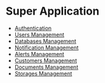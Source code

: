 # Super Application
<ul>
<li><a href="https://github.com/qorri-di/suap-auth">Authentication</a></li>
<li><a href="https://github.com/qorri-di/suap-usman">Users Management</a></li>
<li><a href="https://github.com/qorri-di/suap-dame">Databases Management</a></li>
<li><a href="https://github.com/qorri-di/suap-nona">Notification Management</a></li>
<li><a href="https://github.com/qorri-di/suap-alma">Alerts Management</a></li>
<li><a href="https://github.com/qorri-di/suap-toman">Customers Management</a></li>
<li><a href="https://github.com/qorri-di/suap-doge">Documents Management</a></li>
<li><a href="https://github.com/qorri-di/suap-ramen">Storages Management</a></li>
</ul>
